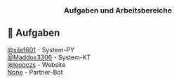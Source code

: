 <h3 align="center">Aufgaben und Arbeitsbereiche</h3>

##  📃 Aufgaben

<p align="left">  
  <a href="https://github.com/xilef601">@xilef601</a> - System-PY </br>
  <a href="https://github.com/Maddox3306">@Maddox3306</a> - System-KT </br>
  <a href="https://github.com/leooczs">@leooczs</a> - Website </br> 
  <a href="https://github.com/fastcordde">None</a> - Partner-Bot </br>
  
</p>

